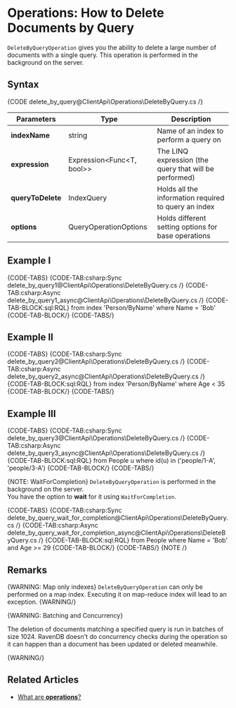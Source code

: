 ﻿# Operations: How to Delete Documents by Query

`DeleteByQueryOperation` gives you the ability to delete a large number of documents with a single query.
This operation is performed in the background on the server. 

## Syntax

{CODE delete_by_query@ClientApi\Operations\DeleteByQuery.cs /}

| Parameters | Type | Description |
| ------------- | ------------- | ----- |
| **indexName** | string | Name of an index to perform a query on |
| **expression** | Expression<Func<T, bool>> | The LINQ expression (the query that will be performed) |
| **queryToDelete** | IndexQuery | Holds all the information required to query an index |
| **options** | QueryOperationOptions | Holds different setting options for base operations |

## Example I

{CODE-TABS}
{CODE-TAB:csharp:Sync delete_by_query1@ClientApi\Operations\DeleteByQuery.cs /}
{CODE-TAB:csharp:Async delete_by_query1_async@ClientApi\Operations\DeleteByQuery.cs /}
{CODE-TAB-BLOCK:sql:RQL}
from index 'Person/ByName' where Name = 'Bob' 
{CODE-TAB-BLOCK/}
{CODE-TABS/}


## Example II

{CODE-TABS}
{CODE-TAB:csharp:Sync delete_by_query2@ClientApi\Operations\DeleteByQuery.cs /}
{CODE-TAB:csharp:Async delete_by_query2_async@ClientApi\Operations\DeleteByQuery.cs /}
{CODE-TAB-BLOCK:sql:RQL}
from index 'Person/ByName' where Age < 35
{CODE-TAB-BLOCK/}
{CODE-TABS/}

## Example III

{CODE-TABS}
{CODE-TAB:csharp:Sync delete_by_query3@ClientApi\Operations\DeleteByQuery.cs /}
{CODE-TAB:csharp:Async delete_by_query3_async@ClientApi\Operations\DeleteByQuery.cs /}
{CODE-TAB-BLOCK:sql:RQL}
from People u where id(u) in ('people/1-A', 'people/3-A')
{CODE-TAB-BLOCK/}
{CODE-TABS/}

{NOTE: WaitForCompletion}
`DeleteByQueryOperation` is performed in the background on the server.    
You have the option to **wait** for it using `WaitForCompletion`.

{CODE-TABS}
{CODE-TAB:csharp:Sync delete_by_query_wait_for_completion@ClientApi\Operations\DeleteByQuery.cs /}
{CODE-TAB:csharp:Async delete_by_query_wait_for_completion_async@ClientApi\Operations\DeleteByQuery.cs /}
{CODE-TAB-BLOCK:sql:RQL}
from People where Name = 'Bob' and Age >= 29
{CODE-TAB-BLOCK/}
{CODE-TABS/}
{NOTE /}

## Remarks

{WARNING: Map only indexes} 
`DeleteByQueryOperation` can only be performed on a map index. Executing it on map-reduce index will lead to an exception. 
{WARNING/}

{WARNING: Batching and Concurrency} 

The deletion of documents matching a specified query is run in batches of size 1024. RavenDB doesn't do concurrency checks during the operation
so it can happen than a document has been updated or deleted meanwhile.

{WARNING/}


## Related Articles

- [What are **operations**?](../../client-api/operations/what-are-operations)

